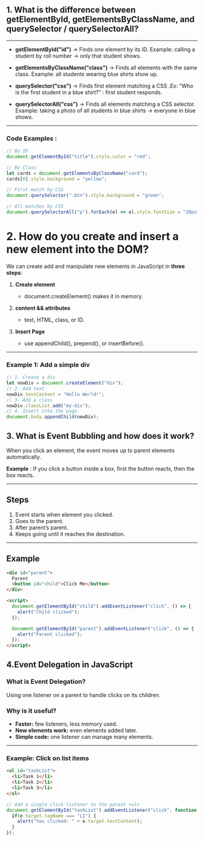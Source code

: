 
## 1. What is the difference between getElementById, getElementsByClassName, and querySelector / querySelectorAll?
 ---
 

- **getElementById("id")** → Finds one element by its ID.
Example: calling a student by roll number → only that student shows.

- **getElementsByClassName("class")** → Finds all elements with the same class.
Example: all students wearing blue shirts show up.

- **querySelector("css")** → Finds first element matching a CSS .Ex: “Who is the first student in a blue shirt?” : first student responds.

- **querySelectorAll("css")** → Finds all elements matching a CSS selector.
Example: taking a photo of all students in blue shirts → everyone in blue shows.
---

### Code Examples :

```js
// By ID
document.getElementById("title").style.color = "red";

// By Class
let cards = document.getElementsByClassName("card");
cards[0].style.background = "yellow";

// First match by CSS
document.querySelector(".btn").style.background = "green";

// All matches by CSS
document.querySelectorAll("p").forEach(el => el.style.fontSize = "20px");
```
# 2. How do you create and insert a new element into the DOM?

We can create add and manipulate new elements in JavaScript in **three  steps**:

1. **Create element**  
   - document.createElement() makes it in memory.

2. **content && attributes**  
   - text, HTML, class, or ID.

3. **Insert Page**  
   - use appendChild(), prepend(), or insertBefore().
---

### Example 1: Add a simple div

```js
// 1. Create a div
let newDiv = document.createElement("div");
// 2. Add text
newDiv.textContent = "Hello World!";
// 3. Add a class 
newDiv.classList.add("my-div");
// 4. Insert into the page 
document.body.appendChild(newDiv);

```


## 3. What is Event Bubbling and how does it work?
  When you click an element, the event moves up to parent elements automatically.

 **Example**  : If you click a button inside a box, first the button reacts, then the box reacts.

---

## Steps
1. Event starts  when element you clicked.  
2. Goes to the parent.  
3. After parent’s parent.  
4. Keeps going until it reaches the destination. 

---

##  Example
```html
<div id="parent">
  Parent
  <button id="child">Click Me</button>
</div>

<script>
  document.getElementById("child").addEventListener("click", () => {
    alert("Child clicked");
  });

  document.getElementById("parent").addEventListener("click", () => {
    alert("Parent clicked");
  });
</script>

```

## 4.Event Delegation in JavaScript

### What is Event Delegation?

Using one listener on a parent to handle clicks on its children.

### Why is it useful?
 
- **Faster:** few listeners, less memory used.
- **New elements work:** even elements added later.
- **Simple code:** one listener can manage many elements.
---

### Example: Click on list items

```html
<ul id="taskList">
  <li>Task 1</li>
  <li>Task 2</li>
  <li>Task 3</li>
</ul>
```

```js
// Add a single click listener to the parent <ul>
document.getElementById("taskList").addEventListener("click", function(e) {
  if(e.target.tagName === "LI") {
    alert("You clicked: " + e.target.textContent);
  }
});
```




